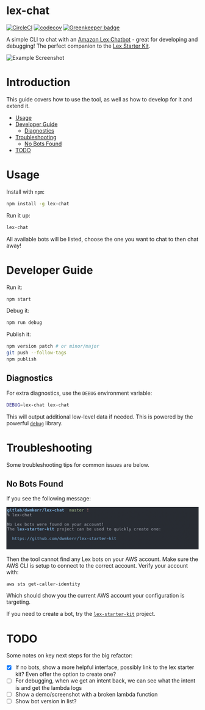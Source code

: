 # lex-chat

[![CircleCI](https://circleci.com/gh/dwmkerr/lex-chat.svg?style=shield)](https://circleci.com/gh/dwmkerr/lex-chat) [![codecov](https://codecov.io/gh/dwmkerr/lex-chat/branch/master/graph/badge.svg)](https://codecov.io/gh/dwmkerr/lex-chat) [![Greenkeeper badge](https://badges.greenkeeper.io/dwmkerr/lex-chat.svg)](https://greenkeeper.io/)

A simple CLI to chat with an [Amazon Lex Chatbot](https://aws.amazon.com/lex/) - great for developing and debugging! The perfect companion to the [Lex Starter Kit](https://github.com/dwmkerr/lex-starter-kit).

![Example Screenshot](./docs/lex-chat.gif)

# Introduction

This guide covers how to use the tool, as well as how to develop for it and extend it.

<!-- vim-markdown-toc GFM -->

* [Usage](#usage)
* [Developer Guide](#developer-guide)
    * [Diagnostics](#diagnostics)
* [Troubleshooting](#troubleshooting)
    * [No Bots Found](#no-bots-found)
* [TODO](#todo)

<!-- vim-markdown-toc -->

# Usage

Install with `npm`:

```bash
npm install -g lex-chat
```

Run it up:

```bash
lex-chat
```

All available bots will be listed, choose the one you want to chat to then chat away!

# Developer Guide

Run it:

```bash
npm start
```

Debug it:

```bash
npm run debug
```

Publish it:

```bash
npm version patch # or minor/major
git push --follow-tags
npm publish
```

## Diagnostics

For extra diagnostics, use the `DEBUG` environment variable:

```sh
DEBUG=lex-chat lex-chat
```

This will output additional low-level data if needed. This is powered by the powerful [`debug`](https://github.com/visionmedia/debug) library.

# Troubleshooting

Some troubleshooting tips for common issues are below.

## No Bots Found

If you see the following message:

<img src="./docs/no-bots.png" width="640px" alt="No Bots Image" />

Then the tool cannot find any Lex bots on your AWS account. Make sure the AWS CLI is setup to connect to the correct account. Verify your account with:

```sh
aws sts get-caller-identity
```

Which should show you the current AWS account your configuration is targeting.

If you need to create a bot, try the [`lex-starter-kit`](https://github.com/dwmkerr/lex-starter-kit) project.

# TODO

Some notes on key next steps for the big refactor:

- [x] If no bots, show a more helpful interface, possibly link to the lex starter kit? Even offer the option to create one?
- [ ] For debugging, when we get an intent back, we can see what the intent is and get the lambda logs
- [ ] Show a demo/screenshot with a broken lambda function
- [ ] Show bot version in list?
